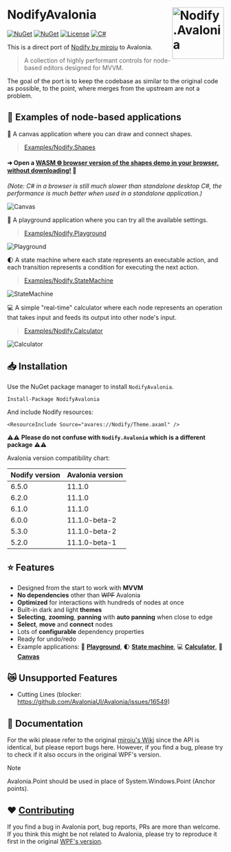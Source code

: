 
# NodifyAvalonia <img src="https://github.com/BAndysc/nodify-avalonia/assets/5689666/3b9fe4bd-30c8-4ac7-9b4c-5f1864b83e41" width="120px" alt="Nodify.Avalonia" align="right">

[![NuGet](https://img.shields.io/nuget/v/NodifyAvalonia?style=for-the-badge&logo=nuget&label=release)](https://www.nuget.org/packages/NodifyAvalonia/)
[![NuGet](https://img.shields.io/nuget/dt/NodifyAvalonia?label=downloads&style=for-the-badge&logo=nuget)](https://www.nuget.org/packages/NodifyAvalonia)
[![License](https://img.shields.io/github/license/bandysc/nodify-avalonia?style=for-the-badge)](https://github.com/bandysc/nodify-avalonia/blob/master/LICENSE)
[![C#](https://img.shields.io/static/v1?label=docs&message=WIP&color=orange&style=for-the-badge)](https://github.com/miroiu/nodify/wiki)

This is a direct port of [Nodify by miroiu](https://github.com/miroiu/nodify) to Avalonia. 

> A collection of highly performant controls for node-based editors designed for MVVM.

The goal of the port is to keep the codebase as similar to the original code as possible, to the point, where merges from the upstream are not a problem.

## 🚀 Examples of node-based applications

🔶 A canvas application where you can draw and connect shapes.

> [Examples/Nodify.Shapes](Examples/Nodify.Shapes)

#### ➜ Open a [WASM 🌐 browser version of the shapes demo in your browser, without downloading!](https://avalonia-port.nodify-avalonia.pages.dev/) 🚀

_(Note: C# in a browser is still much slower than standalone desktop C#, the performance is much better when used in a standalone application.)_

![Canvas](https://i.imgur.com/fIf8ACd.gif)

🎨 A playground application where you can try all the available settings.

> [Examples/Nodify.Playground](Examples/Nodify.Playground)

![Playground](https://i.imgur.com/jdAwDeh.gif)

🌓 A state machine where each state represents an executable action, and each transition represents a condition for executing the next action.

> [Examples/Nodify.StateMachine](Examples/Nodify.StateMachine)

![StateMachine](https://i.imgur.com/UU0TQxe.gif)

💻 A simple "real-time" calculator where each node represents an operation that takes input and feeds its output into other node's input.

> [Examples/Nodify.Calculator](Examples/Nodify.Calculator)

![Calculator](https://i.imgur.com/rup58xn.gif)

## 📥 Installation
Use the NuGet package manager to install `NodifyAvalonia`.

```
Install-Package NodifyAvalonia
```

And include Nodify resources:

```
<ResourceInclude Source="avares://Nodify/Theme.axaml" />
```

⚠️⚠️ **Please do not confuse with `Nodify.Avalonia` which is a different package** ⚠️⚠️

Avalonia version compatibility chart:

| Nodify version | Avalonia version |
|----------------|------------------|
| 6.5.0          | 11.1.0           |
| 6.2.0          | 11.1.0           |
| 6.1.0          | 11.1.0           |
| 6.0.0          | 11.1.0-beta-2    |
| 5.3.0          | 11.1.0-beta-2    |
| 5.2.0          | 11.1.0-beta-1    |

## ⭐️ Features
 
 - Designed from the start to work with **MVVM**
 - **No dependencies** other than ~~WPF~~ Avalonia
 - **Optimized** for interactions with hundreds of nodes at once
 - Built-in dark and light **themes**
 - **Selecting**, **zooming**, **panning** with **auto panning** when close to edge
 - **Select**, **move** and **connect** nodes
 - Lots of **configurable** dependency properties
 - Ready for undo/redo
 - Example applications: 🎨 [**Playground**](Examples/Nodify.Playground), 🌓 [**State machine**](Examples/Nodify.StateMachine), 💻 [**Calculator**](Examples/Nodify.Calculator), 🔶 [**Canvas**](Examples/Nodify.Shapes)

## 😿 Unsupported Features

 - Cutting Lines (blocker: https://github.com/AvaloniaUI/Avalonia/issues/16549)

## 📝 Documentation

For the wiki please refer to the original [miroiu's Wiki](https://github.com/miroiu/nodify/wiki) since the API is identical, but please report bugs here. However, if you find a bug, please try to check if it also occurs in the original WPF's version.

> [!NOTE]  
> Avalonia.Point should be used in place of System.Windows.Point (Anchor points).

## ❤️ [Contributing](CONTRIBUTING.md)

If you find a bug in Avalonia port, bug reports, PRs are more than welcome. If you think this might be not related to Avalonia, please try to reproduce it first in the original [WPF's version](https://github.com/miroiu/nodify).
